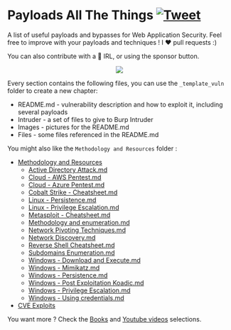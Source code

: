 # Payloads All The Things [![Tweet](https://img.shields.io/twitter/url/http/shields.io.svg?style=social)](https://twitter.com/intent/tweet?text=Payloads%20All%20The%20Things,%20a%20list%20of%20useful%20payloads%20and%20bypasses%20for%20Web%20Application%20Security%20-%20by%20@pentest_swissky&url=https://github.com/NowMeee/bug_research/)

A list of useful payloads and bypasses for Web Application Security.
Feel free to improve with your payloads and techniques !
I :heart: pull requests :)

You can also contribute with a :beers: IRL, or using the sponsor button.


<p align="center">
  <img src="https://raw.githubusercontent.com/NowMeee/bug_research/master/.github/banner.png">
</p>


Every section contains the following files, you can use the `_template_vuln` folder to create a new chapter:

- README.md - vulnerability description and how to exploit it, including several payloads
- Intruder - a set of files to give to Burp Intruder
- Images - pictures for the README.md
- Files - some files referenced in the README.md

You might also like the `Methodology and Resources` folder :

- [Methodology and Resources](https://github.com/NowMeee/bug_research/blob/master/Methodology%20and%20Resources/)
  - [Active Directory Attack.md](https://github.com/NowMeee/bug_research/blob/master/Methodology%20and%20Resources/Active%20Directory%20Attack.md)
  - [Cloud - AWS Pentest.md](https://github.com/NowMeee/bug_research/blob/master/Methodology%20and%20Resources/Cloud%20-%20AWS%20Pentest.md)
  - [Cloud - Azure Pentest.md](https://github.com/NowMeee/bug_research/blob/master/Methodology%20and%20Resources/Cloud%20-%20Azure%20Pentest.md)
  - [Cobalt Strike - Cheatsheet.md](https://github.com/NowMeee/bug_research/blob/master/Methodology%20and%20Resources/Cobalt%20Strike%20-%20Cheatsheet.md)
  - [Linux - Persistence.md](https://github.com/NowMeee/bug_research/blob/master/Methodology%20and%20Resources/Linux%20-%20Persistence.md)
  - [Linux - Privilege Escalation.md](https://github.com/NowMeee/bug_research/blob/master/Methodology%20and%20Resources/Linux%20-%20Privilege%20Escalation.md)
  - [Metasploit - Cheatsheet.md](https://github.com/NowMeee/bug_research/blob/master/Methodology%20and%20Resources/Metasploit%20-%20Cheatsheet.md)  
  - [Methodology and enumeration.md](https://github.com/NowMeee/bug_research/blob/master/Methodology%20and%20Resources/Methodology%20and%20enumeration.md)
  - [Network Pivoting Techniques.md](https://github.com/NowMeee/bug_research/blob/master/Methodology%20and%20Resources/Network%20Pivoting%20Techniques.md)
  - [Network Discovery.md](https://github.com/NowMeee/bug_research/blob/master/Methodology%20and%20Resources/Network%20Discovery.md)
  - [Reverse Shell Cheatsheet.md](https://github.com/NowMeee/bug_research/blob/master/Methodology%20and%20Resources/Reverse%20Shell%20Cheatsheet.md)
  - [Subdomains Enumeration.md](https://github.com/NowMeee/bug_research/blob/master/Methodology%20and%20Resources/Subdomains%20Enumeration.md)
  - [Windows - Download and Execute.md](https://github.com/NowMeee/bug_research/blob/master/Methodology%20and%20Resources/Windows%20-%20Download%20and%20Execute.md)
  - [Windows - Mimikatz.md](https://github.com/NowMeee/bug_research/blob/master/Methodology%20and%20Resources/Windows%20-%20Mimikatz.md)
  - [Windows - Persistence.md](https://github.com/NowMeee/bug_research/blob/master/Methodology%20and%20Resources/Windows%20-%20Persistence.md)
  - [Windows - Post Exploitation Koadic.md](https://github.com/NowMeee/bug_research/blob/master/Methodology%20and%20Resources/Windows%20-%20Post%20Exploitation%20Koadic.md)
  - [Windows - Privilege Escalation.md](https://github.com/NowMeee/bug_research/blob/master/Methodology%20and%20Resources/Windows%20-%20Privilege%20Escalation.md)
  - [Windows - Using credentials.md](https://github.com/NowMeee/bug_research/blob/master/Methodology%20and%20Resources/Windows%20-%20Using%20credentials.md)
- [CVE Exploits](https://github.com/NowMeee/bug_research/blob/master/CVE%20Exploits)


You want more ? Check the [Books](https://github.com/NowMeee/bug_research/blob/master/BOOKS.md) and [Youtube videos](https://github.com/NowMeee/bug_research/blob/master/YOUTUBE.md) selections.
